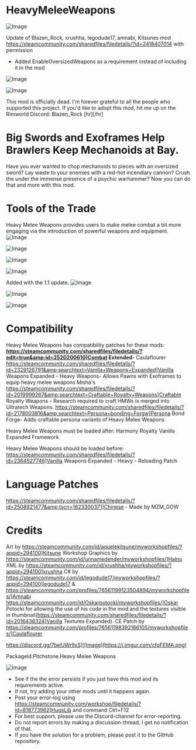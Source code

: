 # HeavyMeleeWeapons

![Image](https://i.imgur.com/buuPQel.png)

Update of Blazen_Rock, xrushha, legodude17, amnabi, Kitsunes mod
https://steamcommunity.com/sharedfiles/filedetails/?id=2418407014
with permission

- Added EnableOversizedWeapons as a requirement instead of including it in the mod

![Image](https://i.imgur.com/pufA0kM.png)

	
![Image](https://i.imgur.com/Z4GOv8H.png)

This mod is officially dead. I'm forever grateful to all the people who supported this project. If you'd like to adopt this mod, hit me up on the Rimworld Discord: Blazen_Rock
[hr][/hr]
# Big Swords and Exoframes Help Brawlers Keep Mechanoids at Bay.

Have you ever wanted to chop mechanoids to pieces with an oversized sword? Lay waste to your enemies with a red-hot incendiary cannon? Crush the under the immense presence of a psychic warhammer? Now you can do that and more with this mod.

# Tools of the Trade

Heavy Melee Weapons provides users to make melee combat a bit more engaging via the introduction of powerful weapons and equipment.
![Image](https://imgur.com/RTpSa8u.png)


![Image](https://imgur.com/7tDeUyH.png)


![Image](https://imgur.com/tZheqgC.png)


![Image](https://imgur.com/AxgMAFk.png)


Added with the 1.1 update.
![Image](https://imgur.com/DvEZOUW.png)


![Image](https://imgur.com/eh5mtdT.png)


![Image](https://imgur.com/g9ujuvU.png)



#  Compatibility
 
Heavy Melee Weapons has compatibility patches for these mods:
**https://steamcommunity.com/sharedfiles/filedetails/?edit=true&amp;id=2520200610]Combat Extended**- Caulaflourer
https://steamcommunity.com/sharedfiles/filedetails/?id=2329126791&amp;searchtext=Vanilla+Weapons+Expanded]Vanilla Weapons Expanded - Heavy Weapons- Allows Pawns with Exoframes to equip heavy melee weapons
Misha's https://steamcommunity.com/sharedfiles/filedetails/?id=2019999267&amp;searchtext=Craftable+Royalty+Weapons]Craftable Royalty Weapons - Research required to craft HMWs is merged into Ultratech Weapons.
https://steamcommunity.com/sharedfiles/filedetails/?id=2178003816&amp;searchtext=Persona+bonding+Forgw]Persona Bond Forge- Adds craftable persona variants of Heavy Melee Weapons

Heavy Melee Weapons must be loaded after:
Harmony
Royalty
Vanilla Expanded Framework

Heavy Melee Weapons should be loaded before:
https://steamcommunity.com/sharedfiles/filedetails/?id=2364527746]Vanilla Weapons Expanded - Heavy - Reloading Patch

# Language Patches

https://steamcommunity.com/sharedfiles/filedetails/?id=2508921477&amp;tscn=1623300371]Chinese - Made by MZM_GOW

# Credits

Art by https://steamcommunity.com/id/aquelekitsune/myworkshopfiles/?appid=294100]Kitsune
Workshop Graphics by https://steamcommunity.com/id/unnamedender/myworkshopfiles/]Halno
XML by https://steamcommunity.com/id/xrushha/myworkshopfiles/?appid=294100]xrushha
C# by https://steamcommunity.com/id/legodude17/myworkshopfiles/?appid=294100]legodude17 &amp; https://steamcommunity.com/profiles/76561199123504894/myworkshopfiles/]Amnabi
https://steamcommunity.com/id/Oskarpotocki/myworkshopfiles/]Oskar Potocki for allowing the use of his code in the mod and the textures visible in thumbnail(https://steamcommunity.com/sharedfiles/filedetails/?id=2016436324]Vanilla Textures Expanded).
CE Patch by https://steamcommunity.com/profiles/76561198392166105/myworkshopfiles/]Caulaflourer


https://discord.gg/7befJWr9xS]![Image](https://i.imgur.com/cfoFEMA.png)

PackageId:Pitchstone.Heavy Melee Weapons
	
![Image](https://i.imgur.com/PwoNOj4.png)



-  See if the the error persists if you just have this mod and its requirements active.
-  If not, try adding your other mods until it happens again.
-  Post your error-log using https://steamcommunity.com/workshop/filedetails/?id=818773962]HugsLib and command Ctrl+F12
-  For best support, please use the Discord-channel for error-reporting.
-  Do not report errors by making a discussion-thread, I get no notification of that.
-  If you have the solution for a problem, please post it to the GitHub repository.



